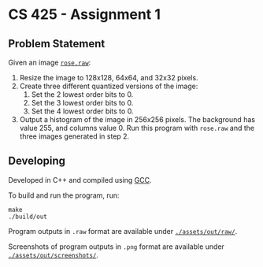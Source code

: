 # CS 425 - Assignment 1

## Problem Statement

Given an image [`rose.raw`](./in/rose.raw):

1. Resize the image to 128x128, 64x64, and 32x32 pixels.
2. Create three different quantized versions of the image:
   1. Set the 2 lowest order bits to 0.
   2. Set the 3 lowest order bits to 0.
   3. Set the 4 lowest order bits to 0.
3. Output a histogram of the image in 256x256 pixels. The background has value
   255, and columns value 0. Run this program with `rose.raw` and the three
   images generated in step 2.

## Developing

Developed in C++ and compiled using [GCC](https://gcc.gnu.org/).

To build and run the program, run:

```shell
make
./build/out
```

Program outputs in `.raw` format are available under
[`./assets/out/raw/`](./assets/out/raw).

Screenshots of program outputs in `.png` format are available under
[`./assets/out/screenshots/`](./assets/out/screenshots).
